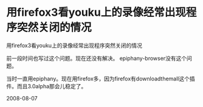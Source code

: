 # 用firefox3看youku上的录像经常出现程序突然关闭的情况

用firefox3看youku上的录像经常出现程序突然关闭的情况

前一段时间也写过这个问题。现在还没有解决。
epiphany-browser没有这个问题。

当时一直用epiphany。现在用firefox多，因为firefox有downloadthemall这个插件。而且3.0alpha那会儿稳定了。


2008-08-07